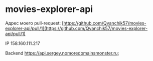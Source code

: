 # movies-explorer-api

Адрес моего pull-request: [https://github.com/Qvanchik57/movies-explorer-api/pull/1](https://github.com/Qvanchik57/movies-explorer-api/pull/1)

IP 158.160.111.217

Backend https://api.sergey.nomoredomainsmonster.ru;
